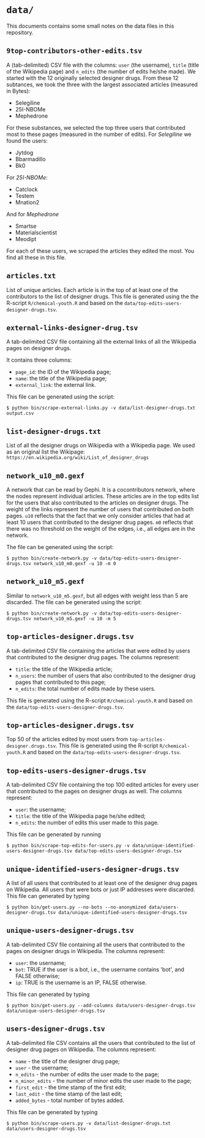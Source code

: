 `data/`
=======

This documents contains some small notes on the data files in this repository. 

`9top-contributors-other-edits.tsv` 
-----------------------------------

A (tab-delimited) CSV file with the columns: `user` (the username), `title` (title of the Wikipedia page) and `n_edits` (the number of edits he/she made). We started with the 12 originally selected designer drugs. From these 12 subtances, we took the three with the largest associated articles (measured in Bytes): 

* Selegiline
* 25I-NBOMe
* Mephedrone

For these substances, we selected the top three users that contributed most to these pages (measured in the number of edits). For *Selegiline* we found the users: 

* Jytdog
* Bbarmadillo
* Bk0

For *25I-NBOMe*:

* Catclock
* Testem
* Mnation2
    
And for *Mephedrone*

* Smartse
* Materialscientist
* Meodipt

For each of these users, we scraped the articles they edited the most. You find all these in this file. 


`articles.txt`
--------------

List of unique articles. Each article is in the top of at least one of the contributors to the list of designer drugs. This file is generated using the 
the R-script `R/chemical-youth.R` and based on the `data/top-edits-users-designer-drugs.tsv`.

`external-links-designer-drug.tsv`
----------------------------------

A tab-delimited CSV file containing all the external links of all the Wikipedia pages on designer drugs. 

It contains three columns: 

* `page_id`: the ID of the Wikipedia page; 
* `name`: the title of the Wikipedia page; 
* `external_link`: the external link. 

This file can be generated using the script: 

    $ python bin/scrape-external-links.py -v data/list-designer-drugs.txt output.csv 

`list-designer-drugs.txt`
-------------------------

List of all the designer drugs on Wikipedia with a Wikipedia page. We used as an original list the Wikipage: `https://en.wikipedia.org/wiki/List_of_designer_drugs`

`network_u10_m0.gexf`
---------------------

A network that can be read by Gephi. It is a cocontributors network, where the nodes represent individual articles. These articles are in the top edits list for the users that also contributed to the articles on designer drugs. The weight of the links represent the number of users that contributed on both pages. `u10` reflects that the fact that we only consider articles that had at least 10 users that contributed to the designer drug pages. `m0` reflects that there was no threshold on the weight of the edges, i.e., all edges are in the network. 

The file can be generated using the script: 

    $ python bin/create-network.py -v data/top-edits-users-designer-drugs.tsv network_u10_m0.gexf -u 10 -m 0


`network_u10_m5.gexf`
---------------------

Similar to `network_u10_m5.gexf`, but all edges with weight less than 5 are discarded. The file can be generated using the script: 

    $ python bin/create-network.py -v data/top-edits-users-designer-drugs.tsv network_u10_m5.gexf -u 10 -m 5

`top-articles-designer.drugs.tsv`
---------------------------------

A tab-delimited CSV file containing the articles that were edited by users that contributed to the designer drug pages. The columns represent: 

* `title`: the title of the Wikipedia article; 
* `n_users`: the number of users that also contributed to the designer drug pages that contributed to this page; 
* `n_edits`: the total number of edits made by these users. 

This file is generated using the R-script `R/chemical-youth.R` and based on the `data/top-edits-users-designer-drugs.tsv`.

`top-articles-designer.drugs.tsv`
---------------------------------

Top 50 of the articles edited by most users from `top-articles-designer.drugs.tsv`. This file is generated using the R-script `R/chemical-youth.R` and based on the `data/top-edits-users-designer-drugs.tsv`.

`top-edits-users-designer-drugs.tsv`
------------------------------------

A tab-delimited CSV file containing the top 100 edited articles for every user that contributed to the pages on designer drugs as well. The columns represent: 

* `user`: the username; 
* `title`: the title of the Wikipedia page he/she edited; 
* `n_edits`: the number of edits this user made to this page.

This file can be generated by running

    $ python bin/scrape-top-edits-for-users.py -v data/unique-identified-users-designer-drugs.tsv data/top-edits-users-designer-drugs.tsv

`unique-identified-users-designer-drugs.tsv`
--------------------------------------------

A list of all users that contributed to at least one of the designer drug pages on Wikipedia. All users that were bots or just IP addresses were discarded. This file can generated by typing

    $ python bin/get-users.py --no-bots --no-anonymized data/users-designer-drugs.tsv data/unique-identified-users-designer-drugs.tsv


`unique-users-designer-drugs.tsv`
---------------------------------

A tab-delimited CSV file containing all the users that contributed to the pages on designer drugs in Wikipedia. The columns represent: 

* `user`: the username; 
* `bot`: TRUE if the user is a bot, i.e., the username contains 'bot', and FALSE otherwise; 
* `ip`: TRUE is the username is an IP, FALSE otherwise. 

This file can generated by typing

    $ python bin/get-users.py --add-columns data/users-designer-drugs.tsv data/unique-users-designer-drugs.tsv

`users-designer-drugs.tsv`
--------------------------

A tab-delimited file CSV contains all the users that contributed to the list of designer drug pages on Wikipedia. The columns represent: 

* `name` - the title of the designer drug page; 
* `user` - the username;     
* `n_edits` - the number of edits the user made to the page; 
* `n_minor_edits` - the number of minor edits the user made to the page;   
* `first_edit` - the time stamp of the first edit;
* `last_edit` - the time stamp of the last edit;   
* `added_bytes` - total number of bytes added. 

This file can be generated by typing

    $ python bin/scrape-users.py -v data/list-designer-drugs.txt data/users-designer-drugs.tsv 


